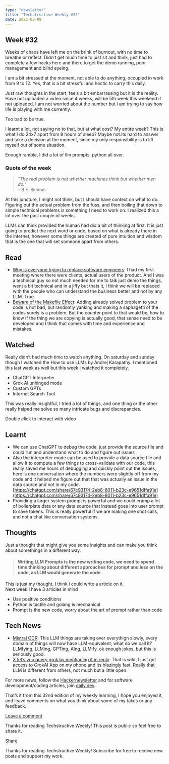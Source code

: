 ```yaml
---
type: "newsletter"
title: "Techstructive Weekly #32"
date: 2025-03-08
---
```


## Week #32

Weeks of chaos have left me on the brink of burnout, with no time to breathe or reflect. Didn’t get much time to just sit and think, just had to complete a few hacks here and there to get the demo running, poor management and blind eyeing.

I am a bit stressed at the moment, not able to do anything, occupied in work from 9 to 12. Yes, that is a bit stressful and hectic to carry this daily.

Just raw thoughts in the start, feels a bit embarrassing but it is the reality. Have not uploaded a video since 4 weeks, will be 5th week this weekend if not uploaded. I am not worried about the number but I am trying to say how life is playing with me currently.

Too bad to be true.

I learnt a lot, not saying no to that, but at what cost? My entire week? This is what I do 24x7 apart from 8 hours of sleep? Maybe not.Its hard to answer and take a decision at the moment, since my only responsibility is to lift myself out of some situation.

Enough ramble, I did a lot of llm prompts, python all over.

### Quote of the week

> *"The real problem is not whether machines think but whether men do."*   
> – B.F. Skinner

At this juncture, I might not think, but I should have context on what to do. Figuring out the actual problem from the fuss, and then boiling that down to simple technical problems is something I need to work on. I realized this a lot over the past couple of weeks.

LLMs can think provided the human had did a bit of thinking at first. It is just going to predict the next word or code, based on what is already there in the internet, however some things are created of pure intuition and wisdom that is the one that will set someone apart from others.

## Read

- [Why is everyone trying to replace software engineers](https://toddle.dev/blog/why-is-everyone-trying-to-replace-software-engineers): I had my first meeting where there were clients, actual users of the product. And I was a technical guy so not much needed for me to talk just demo the things, went a bit technical and in a jiffy but thats it, I think we will be replaced with the people who can understand the business better and not by any LLM. True.
- [Beware of the Makefile Effect](https://blog.yossarian.net/2025/01/10/Be-aware-of-the-Makefile-effect): Adding already solved problem to your code is not bad, but randomly yanking and making a saphagetti of the codes surely is a problem. But the counter point to that would be, how to know if the thing we are copying is actually good, that sense need to be developed and I think that comes with time and experience and mistakes.

## Watched

Really didn’t had much time to watch anything. On saturday and sunday though I watched the How to use LLMs by Andrej Karapathy. I mentioned this last week as well but this week I watched it completely.

- ChatGPT Interpreter
- Grok AI unhinged mode
- Custom GPTs
- Internet Search Tool

This was really insightful, I tried a lot of things, and one thing or the other really helped me solve so many intricate bugs and discrepancies.

Double click to interact with video

## Learnt

- We can use ChatGPT to debug the code, just provide the source file and could run and understand what to do and figure out issues
- Also the interpreter mode can be used to provide a data source file and allow it to compute a few things to cross-validate with our code, this really saved me hours of debugging and quickly point out the issues, here is one conversation where the numbers were slightly off from my code and it helped me figure out that that was actually an issue in the data source and not in my code.  
  [https://chatgpt.com/share/67c93174-2eb8-8011-b23c-e9651dffa91e](https://chatgpt.com/share/67c93174-2eb8-8011-b23c-e9651dffa91e)
- Providing a larger system prompt is powerful and we could cramp a lot of boilerplate data or any data source that instead goes into user prompt to save tokens. This is really powerful if we are making one shot calls, and not a chat like conversation systems.

## Thoughts

Just a thought that might give you some insights and can make you think about somethings in a different way.

> #### Writing LLM Prompts is the new writing code, we need to spend time thinking about different approaches for prompt and less on the code, as LLM would generate the code.

This is just my thought, I think I could write a article on it.  
Next week I have 3 articles in mind

- Use positive conditions
- Python is tactile and golang is mechanical
- Prompt is the new code, worry about the art of prompt rather than code

## Tech News

- [Mistral OCR](https://mistral.ai/fr/news/mistral-ocr): This LLM things are taking over everythign slowly, every domain of things will now have LLM-equivalent, what do we call it? LLMfying, LLMing, GPTing, AIng, LLMify, ok enough jokes, but this is seriously good.
- [X let’s you query grok by mentioning it in reply](https://techcrunch.com/2025/03/07/x-now-lets-you-query-grok-by-mentioning-it-in-replies/): That is wild, I just got access to GrokAI App on my phone and its blazingly fast. Really that LLM is different from others, not much but a little open.

For more news, follow the [Hackernewsletter](https://buttondown.com/hacker-newsletter/archive/hacker-newsletter-735) and for software development/coding articles, join [daily.dev](http://daily.dev/).

That’s it from this 32nd edition of my weekly learning, I hope you enjoyed it, and leave comments on what you think about some of my takes or any feedback.

[Leave a comment](%%half_magic_comments_url%%)

Thanks for reading Techstructive Weekly! This post is public so feel free to share it.

[Share](%%share_url%%)

Thanks for reading Techstructive Weekly! Subscribe for free to receive new posts and support my work.
